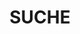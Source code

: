 ---
description: "Search the site."
layout: "paige/search"
title: "SUCHE"

menus:
  main:
    weight: 100

# paige:
#   feed:
#     hide_page: true
#   search:
#     hide_page: true
---
